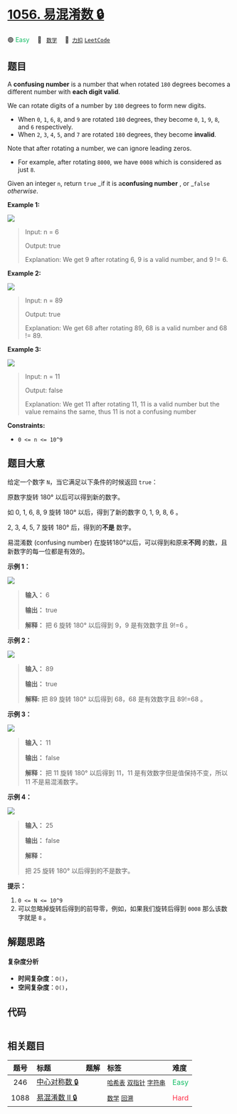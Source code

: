 # [1056. 易混淆数 🔒](https://2xiao.github.io/leetcode-js/problem/1056.html)

🟢 <font color=#15bd66>Easy</font>&emsp; 🔖&ensp; [`数学`](/tag/math.md)&emsp; 🔗&ensp;[`力扣`](https://leetcode.cn/problems/confusing-number) [`LeetCode`](https://leetcode.com/problems/confusing-number)

## 题目

A **confusing number** is a number that when rotated `180` degrees becomes a
different number with **each digit valid**.

We can rotate digits of a number by `180` degrees to form new digits.

  * When `0`, `1`, `6`, `8`, and `9` are rotated `180` degrees, they become `0`, `1`, `9`, `8`, and `6` respectively.
  * When `2`, `3`, `4`, `5`, and `7` are rotated `180` degrees, they become **invalid**.

Note that after rotating a number, we can ignore leading zeros.

  * For example, after rotating `8000`, we have `0008` which is considered as just `8`.

Given an integer `n`, return `true` _if it is a**confusing number** , or
_`false` _otherwise_.



**Example 1:**

![](https://fastly.jsdelivr.net/gh/doocs/leetcode@main/solution/1000-1099/1056.Confusing%20Number/images/1268_1.png)

> Input: n = 6
> 
> Output: true
> 
> Explanation: We get 9 after rotating 6, 9 is a valid number, and 9 != 6.

**Example 2:**

![](https://fastly.jsdelivr.net/gh/doocs/leetcode@main/solution/1000-1099/1056.Confusing%20Number/images/1268_2.png)

> Input: n = 89
> 
> Output: true
> 
> Explanation: We get 68 after rotating 89, 68 is a valid number and 68 != 89.

**Example 3:**

![](https://fastly.jsdelivr.net/gh/doocs/leetcode@main/solution/1000-1099/1056.Confusing%20Number/images/1268_3.png)

> Input: n = 11
> 
> Output: false
> 
> Explanation: We get 11 after rotating 11, 11 is a valid number but the value remains the same, thus 11 is not a confusing number

**Constraints:**

  * `0 <= n <= 10^9`


## 题目大意

给定一个数字 `N`，当它满足以下条件的时候返回 `true`：

原数字旋转 180° 以后可以得到新的数字。

如 0, 1, 6, 8, 9 旋转 180° 以后，得到了新的数字 0, 1, 9, 8, 6 。

2, 3, 4, 5, 7 旋转 180° 后，得到的**不是** 数字。

易混淆数 (confusing number) 在旋转180°以后，可以得到和原来**不同** 的数，且新数字的每一位都是有效的。



**示例 1：**

![](https://fastly.jsdelivr.net/gh/doocs/leetcode@main/solution/1000-1099/1056.Confusing%20Number/images/1268_1.png)

> 
> 
> 
> 
> 
> **输入：** 6
> 
> **输出：** true
> 
> **解释：** 把 6 旋转 180° 以后得到 9，9 是有效数字且 9!=6 。
> 
> 

**示例 2：**

![](https://fastly.jsdelivr.net/gh/doocs/leetcode@main/solution/1000-1099/1056.Confusing%20Number/images/1268_2.png)

> 
> 
> 
> 
> 
> **输入：** 89
> 
> **输出：** true
> 
> **解释:** 把 89 旋转 180° 以后得到 68，68 是有效数字且 89!=68 。
> 
> 

**示例 3：**

![](https://fastly.jsdelivr.net/gh/doocs/leetcode@main/solution/1000-1099/1056.Confusing%20Number/images/1268_3.png)

> 
> 
> 
> 
> 
> **输入：** 11
> 
> **输出：** false
> 
> **解释：** 把 11 旋转 180° 以后得到 11，11 是有效数字但是值保持不变，所以 11 不是易混淆数字。 
> 
> 

**示例 4：**

![](https://fastly.jsdelivr.net/gh/doocs/leetcode@main/solution/1000-1099/1056.Confusing%20Number/images/1268_4.png)

> 
> 
> 
> 
> 
> **输入：** 25
> 
> **输出：** false
> 
> **解释：**
> 
> 把 25 旋转 180° 以后得到的不是数字。
> 
> 



**提示：**

  1. `0 <= N <= 10^9`
  2. 可以忽略掉旋转后得到的前导零，例如，如果我们旋转后得到 `0008` 那么该数字就是 `8` 。


## 解题思路

#### 复杂度分析

- **时间复杂度**：`O()`，
- **空间复杂度**：`O()`，

## 代码

```javascript

```

## 相关题目

<!-- prettier-ignore -->
| 题号 | 标题 | 题解 | 标签 | 难度 |
| :------: | :------ | :------: | :------ | :------ |
| 246 | [中心对称数 🔒](https://leetcode.com/problems/strobogrammatic-number) |  |  [`哈希表`](/tag/hash-table.md) [`双指针`](/tag/two-pointers.md) [`字符串`](/tag/string.md) | <font color=#15bd66>Easy</font> |
| 1088 | [易混淆数 II 🔒](https://leetcode.com/problems/confusing-number-ii) |  |  [`数学`](/tag/math.md) [`回溯`](/tag/backtracking.md) | <font color=#ff334b>Hard</font> |